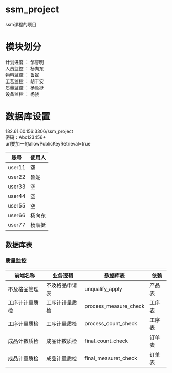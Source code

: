 
# ssm_project
ssm课程的项目

# 模块划分
计划进度 ： 邹睿明  
人员监控 ： 杨向东  
物料监控 ： 鲁妮  
工艺监控 ： 胡丰安  
质量监控 ： 杨渝挺  
设备监控 ： 杨骁  


# 数据库设置
182.61.60.156:3306/ssm_project   
密码：Abc123456+    
url要加一句allowPublicKeyRetrieval=true   

|账号|使用人|
|------|------|
|user11|空|
|user22|鲁妮|
|user33|空|
|user44|空|
|user55|空|
|user66|杨向东|
|user77|杨渝挺|

## 数据库表

### 质量监控                      
|前端名称|业务逻辑|数据库表|依赖|
|------|------|------|------|
|不及格品管理  	|不及格品申请表 |unqualify_apply 		|产品表|
|工序计计量质检	|工序计计量质检	|process_measure_check	|工序表|
|工序计量质检	|工序计量质检	|process_count_check	|工序表|
|成品计数质检	|成品计数质检	|final_count_check		|订单表|
|成品计量质检	|成品计量质检	|final_measuret_check	|订单表|
